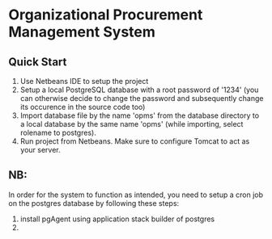 
# Organizational Procurement Management System 

## Quick Start

1. Use Netbeans IDE to setup the project
2. Setup a local PostgreSQL database with a root password of '1234' (you can otherwise decide to change the password and subsequently change its occurence in the source code too)
3. Import database file by the name 'opms' from the database directory to a local database by the same name 'opms' (while importing, select rolename to postgres).
4. Run project from Netbeans. Make sure to configure Tomcat to act as your server.

## NB:
In order for the system to function as intended, you need to setup a cron job on the postgres database by following these steps:
1. install pgAgent using application stack builder of postgres
2. 
